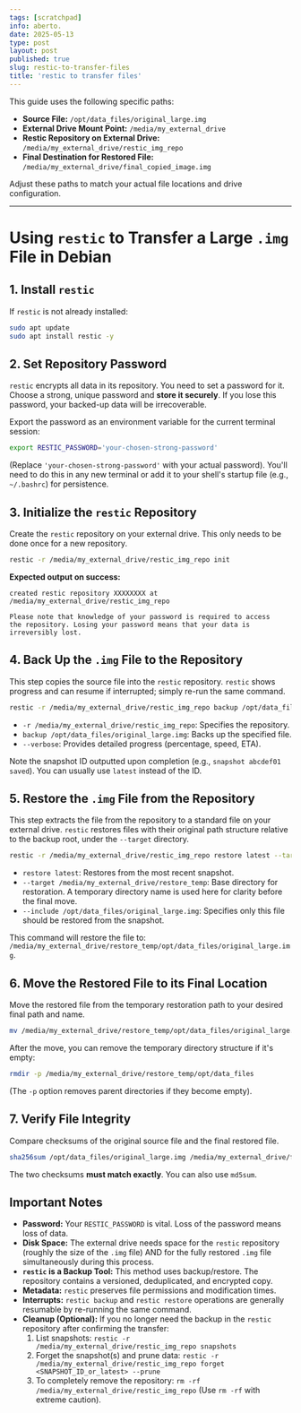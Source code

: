 ```yaml
---
tags: [scratchpad]
info: aberto.
date: 2025-05-13
type: post
layout: post
published: true
slug: restic-to-transfer-files
title: 'restic to transfer files'
---
```

This guide uses the following specific paths:
*   **Source File:** `/opt/data_files/original_large.img`
*   **External Drive Mount Point:** `/media/my_external_drive`
*   **Restic Repository on External Drive:** `/media/my_external_drive/restic_img_repo`
*   **Final Destination for Restored File:** `/media/my_external_drive/final_copied_image.img`

Adjust these paths to match your actual file locations and drive configuration.

---

# Using `restic` to Transfer a Large `.img` File in Debian

## 1. Install `restic`

If `restic` is not already installed:
```bash
sudo apt update
sudo apt install restic -y
```

## 2. Set Repository Password

`restic` encrypts all data in its repository. You need to set a password for it. Choose a strong, unique password and **store it securely**. If you lose this password, your backed-up data will be irrecoverable.

Export the password as an environment variable for the current terminal session:
```bash
export RESTIC_PASSWORD='your-chosen-strong-password'
```
(Replace `'your-chosen-strong-password'` with your actual password). You'll need to do this in any new terminal or add it to your shell's startup file (e.g., `~/.bashrc`) for persistence.

## 3. Initialize the `restic` Repository

Create the `restic` repository on your external drive. This only needs to be done once for a new repository.
```bash
restic -r /media/my_external_drive/restic_img_repo init
```
**Expected output on success:**
```
created restic repository XXXXXXXX at /media/my_external_drive/restic_img_repo

Please note that knowledge of your password is required to access
the repository. Losing your password means that your data is
irreversibly lost.
```

## 4. Back Up the `.img` File to the Repository

This step copies the source file into the `restic` repository. `restic` shows progress and can resume if interrupted; simply re-run the same command.
```bash
restic -r /media/my_external_drive/restic_img_repo backup /opt/data_files/original_large.img --verbose
```
*   `-r /media/my_external_drive/restic_img_repo`: Specifies the repository.
*   `backup /opt/data_files/original_large.img`: Backs up the specified file.
*   `--verbose`: Provides detailed progress (percentage, speed, ETA).

Note the snapshot ID outputted upon completion (e.g., `snapshot abcdef01 saved`). You can usually use `latest` instead of the ID.

## 5. Restore the `.img` File from the Repository

This step extracts the file from the repository to a standard file on your external drive.
`restic` restores files with their original path structure relative to the backup root, under the `--target` directory.

```bash
restic -r /media/my_external_drive/restic_img_repo restore latest --target /media/my_external_drive/restore_temp --include /opt/data_files/original_large.img --verbose
```
*   `restore latest`: Restores from the most recent snapshot.
*   `--target /media/my_external_drive/restore_temp`: Base directory for restoration. A temporary directory name is used here for clarity before the final move.
*   `--include /opt/data_files/original_large.img`: Specifies only this file should be restored from the snapshot.

This command will restore the file to: `/media/my_external_drive/restore_temp/opt/data_files/original_large.img`.

## 6. Move the Restored File to its Final Location

Move the restored file from the temporary restoration path to your desired final path and name.
```bash
mv /media/my_external_drive/restore_temp/opt/data_files/original_large.img /media/my_external_drive/final_copied_image.img
```
After the move, you can remove the temporary directory structure if it's empty:
```bash
rmdir -p /media/my_external_drive/restore_temp/opt/data_files
```
(The `-p` option removes parent directories if they become empty).

## 7. Verify File Integrity

Compare checksums of the original source file and the final restored file.
```bash
sha256sum /opt/data_files/original_large.img /media/my_external_drive/final_copied_image.img
```
The two checksums **must match exactly**. You can also use `md5sum`.

## Important Notes

*   **Password:** Your `RESTIC_PASSWORD` is vital. Loss of the password means loss of data.
*   **Disk Space:** The external drive needs space for the `restic` repository (roughly the size of the `.img` file) AND for the fully restored `.img` file simultaneously during this process.
*   **`restic` is a Backup Tool:** This method uses backup/restore. The repository contains a versioned, deduplicated, and encrypted copy.
*   **Metadata:** `restic` preserves file permissions and modification times.
*   **Interrupts:** `restic backup` and `restic restore` operations are generally resumable by re-running the same command.
*   **Cleanup (Optional):** If you no longer need the backup in the `restic` repository after confirming the transfer:
    1.  List snapshots: `restic -r /media/my_external_drive/restic_img_repo snapshots`
    2.  Forget the snapshot(s) and prune data: `restic -r /media/my_external_drive/restic_img_repo forget <SNAPSHOT_ID_or_latest> --prune`
    3.  To completely remove the repository: `rm -rf /media/my_external_drive/restic_img_repo` (Use `rm -rf` with extreme caution).